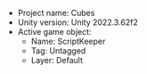 <!-- UNITY CODE ASSIST INSTRUCTIONS START -->
- Project name: Cubes
- Unity version: Unity 2022.3.62f2
- Active game object:
  - Name: ScriptKeeper
  - Tag: Untagged
  - Layer: Default
<!-- UNITY CODE ASSIST INSTRUCTIONS END -->